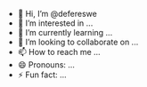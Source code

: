 - 👋 Hi, I’m @defereswe
- 👀 I’m interested in ...
- 🌱 I’m currently learning ...
- 💞️ I’m looking to collaborate on ...
- 📫 How to reach me ...
- 😄 Pronouns: ...
- ⚡ Fun fact: ...

<!---fds
defereswe/defereswe is a ✨ special ✨ repository because its `README.md` (this file) appears on your GitHub profile.
You can click the Preview link to take a look at your changes.
--->
